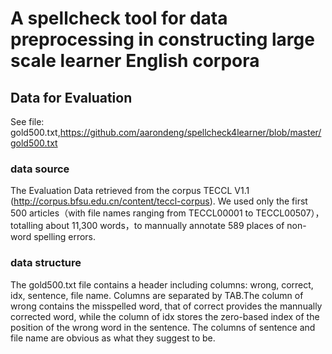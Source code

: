 # A spellcheck tool for data preprocessing in constructing large scale learner English corpora 
## Data for Evaluation
See file: gold500.txt,https://github.com/aarondeng/spellcheck4learner/blob/master/gold500.txt
### data source
The Evaluation Data retrieved from the corpus TECCL V1.1 (http://corpus.bfsu.edu.cn/content/teccl-corpus). We used only the first 500 articles（with file names ranging from  TECCL00001 to TECCL00507），totalling about 11,300 words，to mannually annotate 589 places of non-word spelling errors.
### data structure
The gold500.txt file contains a header including columns: wrong, correct, idx, sentence, file name. Columns are separated by TAB.The column of wrong contains the misspelled word, that of correct provides the mannually corrected word, while the column of idx stores the zero-based index of the position of the wrong word in the sentence. The columns of sentence and file name are obvious as what they suggest to be.

